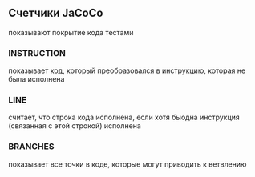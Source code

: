 ##             Счетчики JaCoCo
показывают покрытие кода тестами

### INSTRUCTION 
показывает код, который преобразовался в инструкцию,
которая не была исполнена


### LINE
считает, что строка кода исполнена, если хотя быодна 
инструкция (связанная с этой строкой) исполнена


### BRANCHES 
показывает все точки в коде, которые могут приводить к ветвлению




